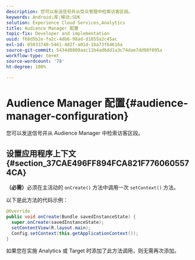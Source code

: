 ```yaml
---
description: 您可以发送信号并从受众管理中检索访客区段。
keywords: Android;库;移动;SDK
solution: Experience Cloud Services,Analytics
title: Audience Manager 配置
topic-fix: Developer and implementation
uuid: f68d5b2e-fa2c-4db6-98ad-d1855a2c45ac
exl-id: 05033748-5461-482f-a01d-1ba73f64616a
source-git-commit: 5434d8809aac11b4ad6dd1a3c74dae7dd98f095a
workflow-type: tm+mt
source-wordcount: '78'
ht-degree: 100%

---
```


# Audience Manager 配置{#audience-manager-configuration}

您可以发送信号并从 Audience Manager 中检索访客区段。

## 设置应用程序上下文 {#section_37CAE496FF894FCA821F7760605574CA}

**（必需）**&#x200B;必须在主活动的 `onCreate()` 方法中调用一次 `setContext()` 方法。

以下是此方法的代码示例：

```java
@Override 
public void onCreate(Bundle savedInstanceState) { 
  super.onCreate(savedInstanceState); 
  setContentView(R.layout.main); 
  Config.setContext(this.getApplicationContext()); 
}
```

如果您在实施 Analytics 或 Target 时添加了此方法调用，则无需再次添加。
